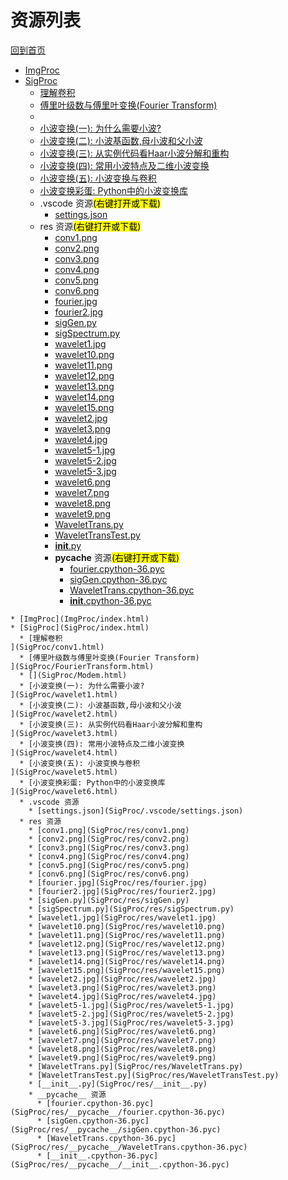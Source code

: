 
# 资源列表

[回到首页](https://charleechan.github.io/MyWiki)

* [ImgProc](ImgProc/index.html)
* [SigProc](SigProc/index.html)
  * [理解卷积
](SigProc/conv1.html)
  * [傅里叶级数与傅里叶变换(Fourier Transform)
](SigProc/FourierTransform.html)
  * [](SigProc/Modem.html)
  * [小波变换(一): 为什么需要小波?
](SigProc/wavelet1.html)
  * [小波变换(二): 小波基函数,母小波和父小波
](SigProc/wavelet2.html)
  * [小波变换(三): 从实例代码看Haar小波分解和重构
](SigProc/wavelet3.html)
  * [小波变换(四): 常用小波特点及二维小波变换
](SigProc/wavelet4.html)
  * [小波变换(五): 小波变换与卷积
](SigProc/wavelet5.html)
  * [小波变换彩蛋: Python中的小波变换库
](SigProc/wavelet6.html)
  * .vscode 资源<mark>(右键打开或下载)</mark>
    * [settings.json](SigProc/.vscode/settings.json)
  * res 资源<mark>(右键打开或下载)</mark>
    * [conv1.png](SigProc/res/conv1.png)
    * [conv2.png](SigProc/res/conv2.png)
    * [conv3.png](SigProc/res/conv3.png)
    * [conv4.png](SigProc/res/conv4.png)
    * [conv5.png](SigProc/res/conv5.png)
    * [conv6.png](SigProc/res/conv6.png)
    * [fourier.jpg](SigProc/res/fourier.jpg)
    * [fourier2.jpg](SigProc/res/fourier2.jpg)
    * [sigGen.py](SigProc/res/sigGen.py)
    * [sigSpectrum.py](SigProc/res/sigSpectrum.py)
    * [wavelet1.jpg](SigProc/res/wavelet1.jpg)
    * [wavelet10.png](SigProc/res/wavelet10.png)
    * [wavelet11.png](SigProc/res/wavelet11.png)
    * [wavelet12.png](SigProc/res/wavelet12.png)
    * [wavelet13.png](SigProc/res/wavelet13.png)
    * [wavelet14.png](SigProc/res/wavelet14.png)
    * [wavelet15.png](SigProc/res/wavelet15.png)
    * [wavelet2.jpg](SigProc/res/wavelet2.jpg)
    * [wavelet3.png](SigProc/res/wavelet3.png)
    * [wavelet4.jpg](SigProc/res/wavelet4.jpg)
    * [wavelet5-1.jpg](SigProc/res/wavelet5-1.jpg)
    * [wavelet5-2.jpg](SigProc/res/wavelet5-2.jpg)
    * [wavelet5-3.jpg](SigProc/res/wavelet5-3.jpg)
    * [wavelet6.png](SigProc/res/wavelet6.png)
    * [wavelet7.png](SigProc/res/wavelet7.png)
    * [wavelet8.png](SigProc/res/wavelet8.png)
    * [wavelet9.png](SigProc/res/wavelet9.png)
    * [WaveletTrans.py](SigProc/res/WaveletTrans.py)
    * [WaveletTransTest.py](SigProc/res/WaveletTransTest.py)
    * [__init__.py](SigProc/res/__init__.py)
    * __pycache__ 资源<mark>(右键打开或下载)</mark>
      * [fourier.cpython-36.pyc](SigProc/res/__pycache__/fourier.cpython-36.pyc)
      * [sigGen.cpython-36.pyc](SigProc/res/__pycache__/sigGen.cpython-36.pyc)
      * [WaveletTrans.cpython-36.pyc](SigProc/res/__pycache__/WaveletTrans.cpython-36.pyc)
      * [__init__.cpython-36.pyc](SigProc/res/__pycache__/__init__.cpython-36.pyc)


```mind:height=300,title=内容概要,color
* [ImgProc](ImgProc/index.html)
* [SigProc](SigProc/index.html)
  * [理解卷积
](SigProc/conv1.html)
  * [傅里叶级数与傅里叶变换(Fourier Transform)
](SigProc/FourierTransform.html)
  * [](SigProc/Modem.html)
  * [小波变换(一): 为什么需要小波?
](SigProc/wavelet1.html)
  * [小波变换(二): 小波基函数,母小波和父小波
](SigProc/wavelet2.html)
  * [小波变换(三): 从实例代码看Haar小波分解和重构
](SigProc/wavelet3.html)
  * [小波变换(四): 常用小波特点及二维小波变换
](SigProc/wavelet4.html)
  * [小波变换(五): 小波变换与卷积
](SigProc/wavelet5.html)
  * [小波变换彩蛋: Python中的小波变换库
](SigProc/wavelet6.html)
  * .vscode 资源
    * [settings.json](SigProc/.vscode/settings.json)
  * res 资源
    * [conv1.png](SigProc/res/conv1.png)
    * [conv2.png](SigProc/res/conv2.png)
    * [conv3.png](SigProc/res/conv3.png)
    * [conv4.png](SigProc/res/conv4.png)
    * [conv5.png](SigProc/res/conv5.png)
    * [conv6.png](SigProc/res/conv6.png)
    * [fourier.jpg](SigProc/res/fourier.jpg)
    * [fourier2.jpg](SigProc/res/fourier2.jpg)
    * [sigGen.py](SigProc/res/sigGen.py)
    * [sigSpectrum.py](SigProc/res/sigSpectrum.py)
    * [wavelet1.jpg](SigProc/res/wavelet1.jpg)
    * [wavelet10.png](SigProc/res/wavelet10.png)
    * [wavelet11.png](SigProc/res/wavelet11.png)
    * [wavelet12.png](SigProc/res/wavelet12.png)
    * [wavelet13.png](SigProc/res/wavelet13.png)
    * [wavelet14.png](SigProc/res/wavelet14.png)
    * [wavelet15.png](SigProc/res/wavelet15.png)
    * [wavelet2.jpg](SigProc/res/wavelet2.jpg)
    * [wavelet3.png](SigProc/res/wavelet3.png)
    * [wavelet4.jpg](SigProc/res/wavelet4.jpg)
    * [wavelet5-1.jpg](SigProc/res/wavelet5-1.jpg)
    * [wavelet5-2.jpg](SigProc/res/wavelet5-2.jpg)
    * [wavelet5-3.jpg](SigProc/res/wavelet5-3.jpg)
    * [wavelet6.png](SigProc/res/wavelet6.png)
    * [wavelet7.png](SigProc/res/wavelet7.png)
    * [wavelet8.png](SigProc/res/wavelet8.png)
    * [wavelet9.png](SigProc/res/wavelet9.png)
    * [WaveletTrans.py](SigProc/res/WaveletTrans.py)
    * [WaveletTransTest.py](SigProc/res/WaveletTransTest.py)
    * [__init__.py](SigProc/res/__init__.py)
    * __pycache__ 资源
      * [fourier.cpython-36.pyc](SigProc/res/__pycache__/fourier.cpython-36.pyc)
      * [sigGen.cpython-36.pyc](SigProc/res/__pycache__/sigGen.cpython-36.pyc)
      * [WaveletTrans.cpython-36.pyc](SigProc/res/__pycache__/WaveletTrans.cpython-36.pyc)
      * [__init__.cpython-36.pyc](SigProc/res/__pycache__/__init__.cpython-36.pyc)
```
